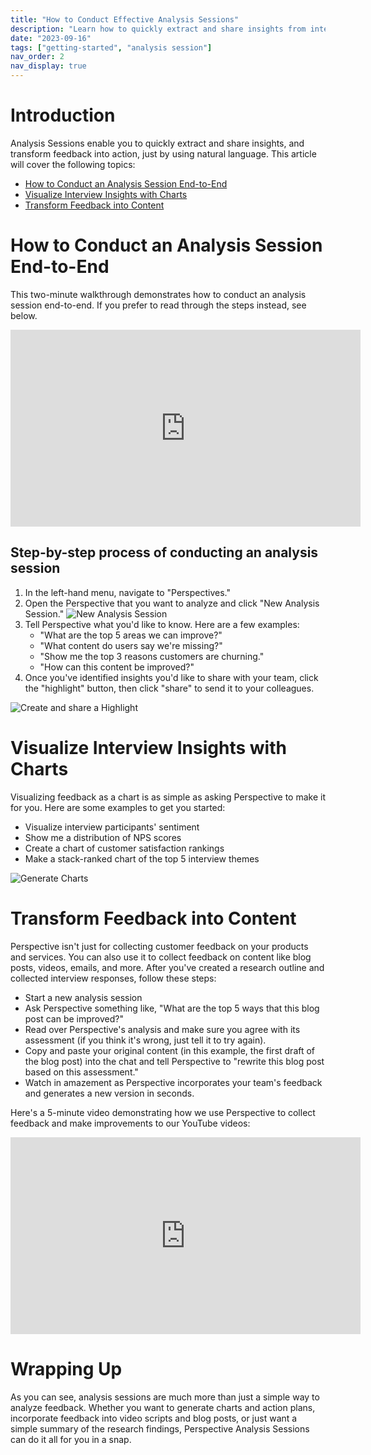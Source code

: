 ```yaml
---
title: "How to Conduct Effective Analysis Sessions"
description: "Learn how to quickly extract and share insights from interviews"
date: "2023-09-16"
tags: ["getting-started", "analysis session"]
nav_order: 2
nav_display: true
---
```


# Introduction
Analysis Sessions enable you to quickly extract and share insights, and transform feedback into action, just by using natural language. This article will cover the following topics:
* [How to Conduct an Analysis Session End-to-End](#how-to-conduct-an-analysis-session-end-to-end)
* [Visualize Interview Insights with Charts](#visualize-interview-insights-with-charts)
* [Transform Feedback into Content](#transform-feedback-into-content)


# How to Conduct an Analysis Session End-to-End
This two-minute walkthrough demonstrates how to conduct an analysis session end-to-end. If you prefer to read through the steps instead, see below.


<iframe width="560" height="315" src="https://www.youtube.com/embed/pbb0OBtZeck?si=TVOqOEnW2HD6pK8y" title="YouTube video player" frameborder="0" allow="accelerometer; autoplay; clipboard-write; encrypted-media; gyroscope; picture-in-picture; web-share" referrerpolicy="strict-origin-when-cross-origin" allowfullscreen></iframe>

## Step-by-step process of conducting an analysis session
1. In the left-hand menu, navigate to "Perspectives."
2. Open the Perspective that you want to analyze and click "New Analysis Session."
![New Analysis Session](/images/analysis-session-start.png)
3. Tell Perspective what you'd like to know. Here are a few examples:
    * "What are the top 5 areas we can improve?"
    * "What content do users say we're missing?"
    * "Show me the top 3 reasons customers are churning."
    * "How can this content be improved?"
4. Once you've identified insights you'd like to share with your team, click the "highlight" button, then click "share" to send it to your colleagues.

![Create and share a Highlight](/images/create-highlight.gif)

# Visualize Interview Insights with Charts
Visualizing feedback as a chart is as simple as asking Perspective to make it for you. Here are some examples to get you started:
* Visualize interview participants' sentiment
* Show me a distribution of NPS scores
* Create a chart of customer satisfaction rankings
* Make a stack-ranked chart of the top 5 interview themes

![Generate Charts](/images/generate-charts.gif)

# Transform Feedback into Content
Perspective isn't just for collecting customer feedback on your products and services. You can also use it to collect feedback on content like blog posts, videos, emails, and more. After you've created a research outline and collected interview responses, follow these steps:

* Start a new analysis session
* Ask Perspective something like, "What are the top 5 ways that this blog post can be improved?"
* Read over Perspective's analysis and make sure you agree with its assessment (if you think it's wrong, just tell it to try again).
* Copy and paste your original content (in this example, the first draft of the blog post) into the chat and tell Perspective to "rewrite this blog post based on this assessment."
* Watch in amazement as Perspective incorporates your team's feedback and generates a new version in seconds.

Here's a 5-minute video demonstrating how we use Perspective to collect feedback and make improvements to our YouTube videos:


<iframe width="560" height="315" src="https://www.youtube.com/embed/cPyUe_sMQGE?si=C5GWF0VED_jyDl01" title="YouTube video player" frameborder="0" allow="accelerometer; autoplay; clipboard-write; encrypted-media; gyroscope; picture-in-picture; web-share" referrerpolicy="strict-origin-when-cross-origin" allowfullscreen></iframe>


# Wrapping Up
As you can see, analysis sessions are much more than just a simple way to analyze feedback. Whether you want to generate charts and action plans, incorporate feedback into video scripts and blog posts, or just want a simple summary of the research findings, Perspective Analysis Sessions can do it all for you in a snap.
